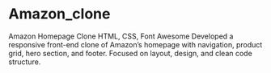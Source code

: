 # Amazon_clone
Amazon Homepage Clone HTML, CSS, Font Awesome Developed a responsive front-end clone of Amazon’s homepage with navigation, product grid, hero section, and footer. Focused on layout, design, and clean code structure.
